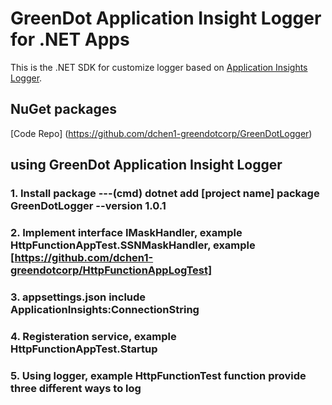 # GreenDot Application Insight Logger for .NET Apps


This is the .NET SDK for customize logger based on [Application Insights Logger](https://learn.microsoft.com/en-us/azure/azure-monitor/app/ilogger).

## NuGet packages
[Code Repo] (https://github.com/dchen1-greendotcorp/GreenDotLogger)

## using GreenDot Application Insight Logger

### 1. Install package ---(cmd) dotnet add [project name] package GreenDotLogger --version 1.0.1

### 2. Implement interface IMaskHandler, example HttpFunctionAppTest.SSNMaskHandler, example [https://github.com/dchen1-greendotcorp/HttpFunctionAppLogTest]

### 3. appsettings.json include ApplicationInsights:ConnectionString

### 4. Registeration service, example HttpFunctionAppTest.Startup

### 5. Using logger, example HttpFunctionTest function provide three different ways to log

